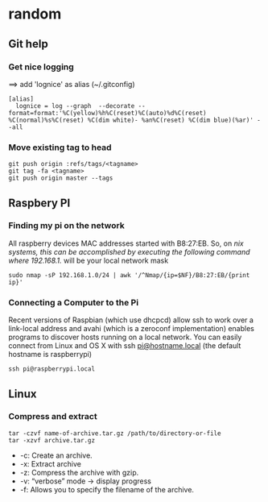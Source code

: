 # random

## Git help

### Get nice logging

==> add 'lognice' as alias (~/.gitconfig)
```
[alias]
  lognice = log --graph  --decorate --format=format:'%C(yellow)%h%C(reset)%C(auto)%d%C(reset) %C(normal)%s%C(reset) %C(dim white)- %an%C(reset) %C(dim blue)(%ar)' --all
```


### Move existing tag to head
```
git push origin :refs/tags/<tagname>
git tag -fa <tagname>
git push origin master --tags
```


## Raspbery PI 

### Finding my pi on the network 

All raspberry devices MAC addresses started with B8:27:EB.
So, on *nix systems, this can be accomplished by executing the following command where 192.168.1.* will be your local network mask
```
sudo nmap -sP 192.168.1.0/24 | awk '/^Nmap/{ip=$NF}/B8:27:EB/{print ip}'
```

### Connecting a Computer to the Pi
Recent versions of Raspbian (which use dhcpcd) allow ssh to work over a link-local address and avahi (which is a zeroconf implementation) enables programs to discover hosts running on a local network.
You can easily connect from Linux and OS X with ssh pi@hostname.local (the default hostname is raspberrypi)
````
ssh pi@raspberrypi.local
````

## Linux

### Compress and extract
````
tar -czvf name-of-archive.tar.gz /path/to/directory-or-file
tar -xzvf archive.tar.gz
`````
* -c: Create an archive.
* -x: Extract archive
* -z: Compress the archive with gzip.
* -v: “verbose” mode -> display progress
* -f: Allows you to specify the filename of the archive.
